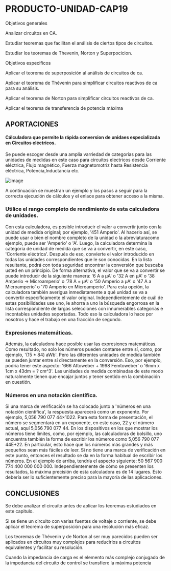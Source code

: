 # PRODUCTO-UNIDAD-CAP19

Objetivos generales

Analizar circuitos en CA.

Estudiar teoremas que facilitan el análisis de ciertos tipos de circuitos.

Estudiar los teoremas de  Thevenin, Norton y Superpocicion.

Objetivos especificos

Aplicar el teorema de superposición al análisis de circuitos de ca.

Aplicar el teorema de Thévenin para simplificar circuitos reactivos de ca para su análisis.

Aplicar el teorema de Norton para simplificar circuitos reactivos de ca.

Aplicar el teorema de transferencia de potencia máxima




## APORTACIONES

#### Cálculadora que permite la rápida conversion de unidaes especializada en Circuitos eléctricos.
Se puede escoger desde una amplia varriedad de categorías para las unidades de medidas en este caso para circuitos electricos desde Corriente eléctrica, Flujo magnético,
Fuerza magnetomotriz hasta Resistencia eléctrica, Potencia,Inductancia etc.


![image](https://user-images.githubusercontent.com/76136049/109907565-8f762c80-7c70-11eb-9278-b6b4382c955c.png)

A continuación se muestran un ejemplo y los pasos a seguir para la correcta ejecución de cálculos y el enlace para obtener acceso a la misma.

### Utilice el rango completo de rendimiento de esta calculadora de unidades.

Con esta calculadora, es posible introducir el valor a convertir junto con la unidad de medida original; por ejemplo, '451 Amperio'. Al hacerlo así, se puede usar o bien el nombre completo de la unidad o la abreviaturacomo ejemplo, puede ser 'Amperio' o 'A'. Luego, la calculadora determina la categoría de unidad de medida que se va a convertir, en este caso, 'Corriente eléctrica'. Después de eso, convierte el valor introducido en todas las unidades correspondientes que le son conocidas. En la lista resultante, podrá con toda seguridad encontrar la conversión que buscaba usted en un principio. De forma alternativa, el valor que se va a convertir se puede introducir de la siguiente manera: '6 A a µA' o '32 A en µA' o '38 Amperio -> Microamperio' o '78 A = µA' o '50 Amperio a µA' o '47 A a Microamperio' o '70 Amperio en Microamperio'. Para esta opción, la calculadora también averigua inmediatamente a qué unidad se va a convertir específicamente el valor original. Independientemente de cuál de estas posibilidades use uno, le ahorra a uno la búsqueda engorrosa en la lista correspondiente de largas selecciones con innumerables categorías e incontables unidades soportadas. Todo eso la calculadora lo hace por nosotros y hace el trabajo en una fracción de segundo.

### Expresiones matemáticas.

Además, la calculadora hace posible usar las expresiones matemáticas. Como resultado, no solo los números pueden contarse entre sí, como, por ejemplo, '(15 * 84) aWb'. Pero las diferentes unidades de medida también se pueden juntar entre sí directamente en la conversión. Eso, por ejemplo, podría tener este aspecto: '666 Attoweber + 1998 Femtoweber' o '6mm x 1cm x 43dm = ? cm^3'. Las unidades de medida combinadas de este modo naturalmente tienen que encajar juntos y tener sentido en la combinación en cuestión.


### Números en una notación científica.

Si una marca de verificación se ha colocado junto a 'números en una notación científica', la respuesta aparecerá como un exponente. Por ejemplo, 5,056 790 077 44×1022. Para esta forma de presentación, el número se segmentará en un exponente, en este caso, 22 y el número actual, aquí 5,056 790 077 44. En los dispositivos en los que mostrar los números tiene límites, como, por ejemplo, las calculadoras de bolsillo, uno encuentra también la forma de escribir los números como 5,056 790 077 44E+22. En particular, esto hace que los números más grandes y más pequeños sean más fáciles de leer. Si no tiene una marca de verificación en este punto, entonces el resultado se da en la forma habitual de escribir los números. En el ejemplo de arriba, tendría el aspecto siguiente: 50 567 900 774 400 000 000 000. Independientemente de cómo se presenten los resultados, la máxima precisión de esta calculadora es de 14 lugares. Esto debería ser lo suficientemente preciso para la mayoría de las aplicaciones.





## CONCLUSIONES

Se debe analizar el circuito antes de aplicar los teoremas estudiados en este capitulo.

Si se tiene un circuito con varias fuentes de voltaje o corriente, se debe aplicar el teorema de superposición para una resolución más eficaz.

Los teoremas de Thévenin y de Norton al ser muy parecidos pueden ser aplicados en circuitos muy complejos para reducirlos a circuitos equivalentes y facilitar su resolución.

Cuando la impedancia de carga es el elemento más complejo conjugado de la impedancia del circuito de control se transfiere la máxima potencia




